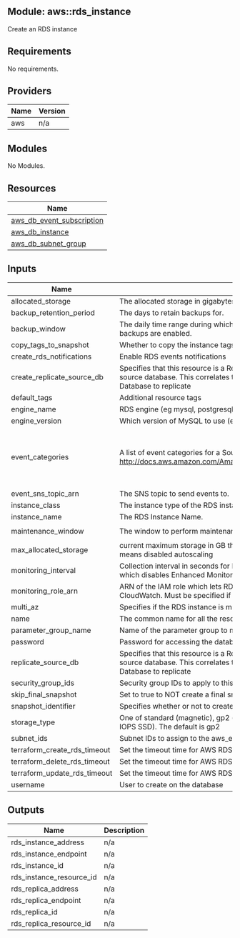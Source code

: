 ## Module: aws::rds\_instance

Create an RDS instance

## Requirements

No requirements.

## Providers

| Name | Version |
|------|---------|
| aws | n/a |

## Modules

No Modules.

## Resources

| Name |
|------|
| [aws_db_event_subscription](https://registry.terraform.io/providers/hashicorp/aws/latest/docs/resources/db_event_subscription) |
| [aws_db_instance](https://registry.terraform.io/providers/hashicorp/aws/latest/docs/resources/db_instance) |
| [aws_db_subnet_group](https://registry.terraform.io/providers/hashicorp/aws/latest/docs/resources/db_subnet_group) |

## Inputs

| Name | Description | Type | Default | Required |
|------|-------------|------|---------|:--------:|
| allocated\_storage | The allocated storage in gigabytes. | `string` | `"10"` | no |
| backup\_retention\_period | The days to retain backups for. | `string` | `"7"` | no |
| backup\_window | The daily time range during which automated backups are created if automated backups are enabled. | `string` | `"01:00-03:00"` | no |
| copy\_tags\_to\_snapshot | Whether to copy the instance tags to the snapshot. | `string` | `"true"` | no |
| create\_rds\_notifications | Enable RDS events notifications | `string` | `true` | no |
| create\_replicate\_source\_db | Specifies that this resource is a Replicate database, and to use this value as the source database. This correlates to the identifier of another Amazon RDS Database to replicate | `string` | `"0"` | no |
| default\_tags | Additional resource tags | `map` | `{}` | no |
| engine\_name | RDS engine (eg mysql, postgresql) | `string` | `""` | no |
| engine\_version | Which version of MySQL to use (eg 5.5.46) | `string` | `""` | no |
| event\_categories | A list of event categories for a SourceType that you want to subscribe to. See http://docs.aws.amazon.com/AmazonRDS/latest/UserGuide//USER_Events.html | `list` | <pre>[<br>  "availability",<br>  "deletion",<br>  "failure",<br>  "low storage"<br>]</pre> | no |
| event\_sns\_topic\_arn | The SNS topic to send events to. | `string` | `""` | no |
| instance\_class | The instance type of the RDS instance. | `string` | `"db.t1.micro"` | no |
| instance\_name | The RDS Instance Name. | `string` | `""` | no |
| maintenance\_window | The window to perform maintenance in. | `string` | `"Mon:04:00-Mon:06:00"` | no |
| max\_allocated\_storage | current maximum storage in GB that AWS can autoscale the RDS storage to, 0 means disabled autoscaling | `string` | `"100"` | no |
| monitoring\_interval | Collection interval in seconds for Enhanced Monitoring metrics. Default is 0, which disables Enhanced Monitoring. Valid values are 0, 1, 5, 10, 15, 30, 60. | `string` | `"0"` | no |
| monitoring\_role\_arn | ARN of the IAM role which lets RDS send Enhanced Monitoring logs to CloudWatch. Must be specified if monitoring\_interval is non-zero. | `string` | `""` | no |
| multi\_az | Specifies if the RDS instance is multi-AZ | `string` | `true` | no |
| name | The common name for all the resources created by this module | `string` | n/a | yes |
| parameter\_group\_name | Name of the parameter group to make the instance a member of. | `string` | `""` | no |
| password | Password for accessing the database. | `string` | `""` | no |
| replicate\_source\_db | Specifies that this resource is a Replicate database, and to use this value as the source database. This correlates to the identifier of another Amazon RDS Database to replicate | `string` | `"false"` | no |
| security\_group\_ids | Security group IDs to apply to this cluster | `list` | n/a | yes |
| skip\_final\_snapshot | Set to true to NOT create a final snapshot when the cluster is deleted. | `string` | `"false"` | no |
| snapshot\_identifier | Specifies whether or not to create this database from a snapshot. | `string` | `""` | no |
| storage\_type | One of standard (magnetic), gp2 (general purpose SSD), or io1 (provisioned IOPS SSD). The default is gp2 | `string` | `"gp2"` | no |
| subnet\_ids | Subnet IDs to assign to the aws\_elasticache\_subnet\_group | `list` | `[]` | no |
| terraform\_create\_rds\_timeout | Set the timeout time for AWS RDS creation. | `string` | `"2h"` | no |
| terraform\_delete\_rds\_timeout | Set the timeout time for AWS RDS deletion. | `string` | `"2h"` | no |
| terraform\_update\_rds\_timeout | Set the timeout time for AWS RDS modification. | `string` | `"2h"` | no |
| username | User to create on the database | `string` | `""` | no |

## Outputs

| Name | Description |
|------|-------------|
| rds\_instance\_address | n/a |
| rds\_instance\_endpoint | n/a |
| rds\_instance\_id | n/a |
| rds\_instance\_resource\_id | n/a |
| rds\_replica\_address | n/a |
| rds\_replica\_endpoint | n/a |
| rds\_replica\_id | n/a |
| rds\_replica\_resource\_id | n/a |

